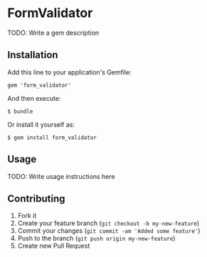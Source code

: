 # FormValidator

TODO: Write a gem description

## Installation

Add this line to your application's Gemfile:

    gem 'form_validator'

And then execute:

    $ bundle

Or install it yourself as:

    $ gem install form_validator

## Usage

TODO: Write usage instructions here

## Contributing

1. Fork it
2. Create your feature branch (`git checkout -b my-new-feature`)
3. Commit your changes (`git commit -am 'Added some feature'`)
4. Push to the branch (`git push origin my-new-feature`)
5. Create new Pull Request

